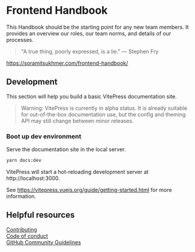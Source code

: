 # Frontend Handbook

This Handbook should be the starting point for any new team members. It provides an overview our roles, our team norms, and details of our processes.

> "A true thing, poorly expressed, is a lie." — Stephen Fry

https://soramitsukhmer.com/frontend-handbook/


## Development

This section will help you build a basic VitePress documentation site.

> Warning:
> VitePress is currently in alpha status. It is already suitable for out-of-the-box documentation use, but the config and theming API may still change between minor releases.

### Boot up dev environment

Serve the documentation site in the local server.

```sh
yarn docs:dev
```

VitePress will start a hot-reloading development server at http://localhost:3000.

See https://vitepress.vuejs.org/guide/getting-started.html for more information.

## Helpful resources

[Contributing](CONTRIBUTING.md)  
[Code of conduct](CODE_OF_CONDUCT.md)  
[GitHub Community Guidelines](https://docs.github.com/articles/github-community-guidelines)   
